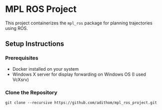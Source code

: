 # MPL ROS Project

This project containerizes the `mpl_ros` package for planning trajectories using ROS. 


## Setup Instructions

### Prerequisites

- Docker installed on your system
- Windows X server for display forwarding on Windows OS (I used VcXsrv)

### Clone the Repository

```
git clone --recursive https://github.com/adithom/mpl_ros_project.git
```


